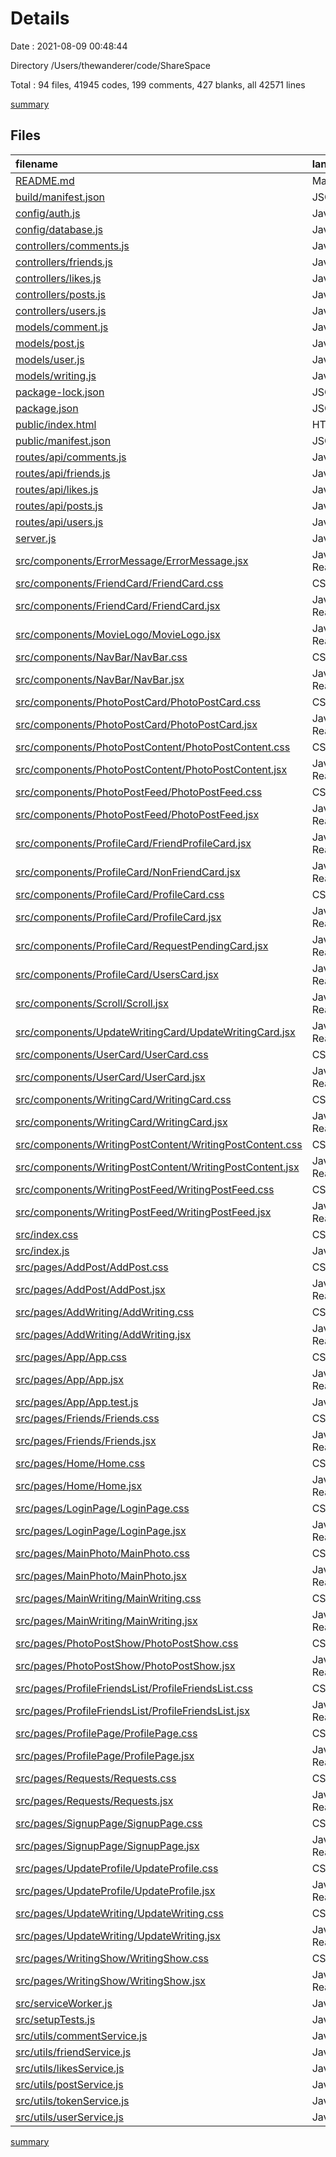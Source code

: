 # Details

Date : 2021-08-09 00:48:44

Directory /Users/thewanderer/code/ShareSpace

Total : 94 files,  41945 codes, 199 comments, 427 blanks, all 42571 lines

[summary](results.md)

## Files
| filename | language | code | comment | blank | total |
| :--- | :--- | ---: | ---: | ---: | ---: |
| [README.md](/README.md) | Markdown | 26 | 0 | 14 | 40 |
| [build/manifest.json](/build/manifest.json) | JSON | 25 | 0 | 1 | 26 |
| [config/auth.js](/config/auth.js) | JavaScript | 18 | 4 | 1 | 23 |
| [config/database.js](/config/database.js) | JavaScript | 13 | 0 | 3 | 16 |
| [controllers/comments.js](/controllers/comments.js) | JavaScript | 33 | 0 | 7 | 40 |
| [controllers/friends.js](/controllers/friends.js) | JavaScript | 73 | 0 | 10 | 83 |
| [controllers/likes.js](/controllers/likes.js) | JavaScript | 91 | 0 | 9 | 100 |
| [controllers/posts.js](/controllers/posts.js) | JavaScript | 103 | 0 | 7 | 110 |
| [controllers/users.js](/controllers/users.js) | JavaScript | 78 | 5 | 16 | 99 |
| [models/comment.js](/models/comment.js) | JavaScript | 13 | 0 | 3 | 16 |
| [models/post.js](/models/post.js) | JavaScript | 12 | 0 | 5 | 17 |
| [models/user.js](/models/user.js) | JavaScript | 43 | 11 | 11 | 65 |
| [models/writing.js](/models/writing.js) | JavaScript | 12 | 0 | 3 | 15 |
| [package-lock.json](/package-lock.json) | JSON | 37,641 | 0 | 1 | 37,642 |
| [package.json](/package.json) | JSON | 50 | 0 | 1 | 51 |
| [public/index.html](/public/index.html) | HTML | 32 | 31 | 3 | 66 |
| [public/manifest.json](/public/manifest.json) | JSON | 25 | 0 | 1 | 26 |
| [routes/api/comments.js](/routes/api/comments.js) | JavaScript | 8 | 0 | 4 | 12 |
| [routes/api/friends.js](/routes/api/friends.js) | JavaScript | 8 | 0 | 4 | 12 |
| [routes/api/likes.js](/routes/api/likes.js) | JavaScript | 11 | 3 | 2 | 16 |
| [routes/api/posts.js](/routes/api/posts.js) | JavaScript | 15 | 0 | 3 | 18 |
| [routes/api/users.js](/routes/api/users.js) | JavaScript | 9 | 3 | 5 | 17 |
| [server.js](/server.js) | JavaScript | 18 | 17 | 7 | 42 |
| [src/components/ErrorMessage/ErrorMessage.jsx](/src/components/ErrorMessage/ErrorMessage.jsx) | JavaScript React | 4 | 0 | 1 | 5 |
| [src/components/FriendCard/FriendCard.css](/src/components/FriendCard/FriendCard.css) | CSS | 0 | 0 | 1 | 1 |
| [src/components/FriendCard/FriendCard.jsx](/src/components/FriendCard/FriendCard.jsx) | JavaScript React | 62 | 3 | 3 | 68 |
| [src/components/MovieLogo/MovieLogo.jsx](/src/components/MovieLogo/MovieLogo.jsx) | JavaScript React | 6 | 0 | 4 | 10 |
| [src/components/NavBar/NavBar.css](/src/components/NavBar/NavBar.css) | CSS | 65 | 0 | 5 | 70 |
| [src/components/NavBar/NavBar.jsx](/src/components/NavBar/NavBar.jsx) | JavaScript React | 91 | 6 | 3 | 100 |
| [src/components/PhotoPostCard/PhotoPostCard.css](/src/components/PhotoPostCard/PhotoPostCard.css) | CSS | 49 | 2 | 5 | 56 |
| [src/components/PhotoPostCard/PhotoPostCard.jsx](/src/components/PhotoPostCard/PhotoPostCard.jsx) | JavaScript React | 220 | 17 | 14 | 251 |
| [src/components/PhotoPostContent/PhotoPostContent.css](/src/components/PhotoPostContent/PhotoPostContent.css) | CSS | 9 | 0 | 3 | 12 |
| [src/components/PhotoPostContent/PhotoPostContent.jsx](/src/components/PhotoPostContent/PhotoPostContent.jsx) | JavaScript React | 51 | 1 | 4 | 56 |
| [src/components/PhotoPostFeed/PhotoPostFeed.css](/src/components/PhotoPostFeed/PhotoPostFeed.css) | CSS | 9 | 0 | 1 | 10 |
| [src/components/PhotoPostFeed/PhotoPostFeed.jsx](/src/components/PhotoPostFeed/PhotoPostFeed.jsx) | JavaScript React | 48 | 0 | 4 | 52 |
| [src/components/ProfileCard/FriendProfileCard.jsx](/src/components/ProfileCard/FriendProfileCard.jsx) | JavaScript React | 38 | 1 | 3 | 42 |
| [src/components/ProfileCard/NonFriendCard.jsx](/src/components/ProfileCard/NonFriendCard.jsx) | JavaScript React | 41 | 0 | 3 | 44 |
| [src/components/ProfileCard/ProfileCard.css](/src/components/ProfileCard/ProfileCard.css) | CSS | 58 | 3 | 2 | 63 |
| [src/components/ProfileCard/ProfileCard.jsx](/src/components/ProfileCard/ProfileCard.jsx) | JavaScript React | 43 | 0 | 2 | 45 |
| [src/components/ProfileCard/RequestPendingCard.jsx](/src/components/ProfileCard/RequestPendingCard.jsx) | JavaScript React | 37 | 1 | 2 | 40 |
| [src/components/ProfileCard/UsersCard.jsx](/src/components/ProfileCard/UsersCard.jsx) | JavaScript React | 36 | 1 | 2 | 39 |
| [src/components/Scroll/Scroll.jsx](/src/components/Scroll/Scroll.jsx) | JavaScript React | 1 | 0 | 0 | 1 |
| [src/components/UpdateWritingCard/UpdateWritingCard.jsx](/src/components/UpdateWritingCard/UpdateWritingCard.jsx) | JavaScript React | 62 | 0 | 4 | 66 |
| [src/components/UserCard/UserCard.css](/src/components/UserCard/UserCard.css) | CSS | 78 | 0 | 6 | 84 |
| [src/components/UserCard/UserCard.jsx](/src/components/UserCard/UserCard.jsx) | JavaScript React | 70 | 1 | 4 | 75 |
| [src/components/WritingCard/WritingCard.css](/src/components/WritingCard/WritingCard.css) | CSS | 50 | 0 | 2 | 52 |
| [src/components/WritingCard/WritingCard.jsx](/src/components/WritingCard/WritingCard.jsx) | JavaScript React | 221 | 18 | 9 | 248 |
| [src/components/WritingPostContent/WritingPostContent.css](/src/components/WritingPostContent/WritingPostContent.css) | CSS | 13 | 0 | 2 | 15 |
| [src/components/WritingPostContent/WritingPostContent.jsx](/src/components/WritingPostContent/WritingPostContent.jsx) | JavaScript React | 69 | 0 | 2 | 71 |
| [src/components/WritingPostFeed/WritingPostFeed.css](/src/components/WritingPostFeed/WritingPostFeed.css) | CSS | 17 | 0 | 1 | 18 |
| [src/components/WritingPostFeed/WritingPostFeed.jsx](/src/components/WritingPostFeed/WritingPostFeed.jsx) | JavaScript React | 72 | 0 | 3 | 75 |
| [src/index.css](/src/index.css) | CSS | 12 | 0 | 2 | 14 |
| [src/index.js](/src/index.js) | JavaScript | 12 | 3 | 2 | 17 |
| [src/pages/AddPost/AddPost.css](/src/pages/AddPost/AddPost.css) | CSS | 7 | 0 | 2 | 9 |
| [src/pages/AddPost/AddPost.jsx](/src/pages/AddPost/AddPost.jsx) | JavaScript React | 65 | 0 | 6 | 71 |
| [src/pages/AddWriting/AddWriting.css](/src/pages/AddWriting/AddWriting.css) | CSS | 7 | 0 | 2 | 9 |
| [src/pages/AddWriting/AddWriting.jsx](/src/pages/AddWriting/AddWriting.jsx) | JavaScript React | 58 | 0 | 5 | 63 |
| [src/pages/App/App.css](/src/pages/App/App.css) | CSS | 37 | 1 | 6 | 44 |
| [src/pages/App/App.jsx](/src/pages/App/App.jsx) | JavaScript React | 127 | 0 | 6 | 133 |
| [src/pages/App/App.test.js](/src/pages/App/App.test.js) | JavaScript | 8 | 0 | 2 | 10 |
| [src/pages/Friends/Friends.css](/src/pages/Friends/Friends.css) | CSS | 0 | 0 | 1 | 1 |
| [src/pages/Friends/Friends.jsx](/src/pages/Friends/Friends.jsx) | JavaScript React | 34 | 0 | 4 | 38 |
| [src/pages/Home/Home.css](/src/pages/Home/Home.css) | CSS | 46 | 0 | 3 | 49 |
| [src/pages/Home/Home.jsx](/src/pages/Home/Home.jsx) | JavaScript React | 65 | 0 | 5 | 70 |
| [src/pages/LoginPage/LoginPage.css](/src/pages/LoginPage/LoginPage.css) | CSS | 28 | 0 | 4 | 32 |
| [src/pages/LoginPage/LoginPage.jsx](/src/pages/LoginPage/LoginPage.jsx) | JavaScript React | 94 | 0 | 5 | 99 |
| [src/pages/MainPhoto/MainPhoto.css](/src/pages/MainPhoto/MainPhoto.css) | CSS | 0 | 0 | 1 | 1 |
| [src/pages/MainPhoto/MainPhoto.jsx](/src/pages/MainPhoto/MainPhoto.jsx) | JavaScript React | 118 | 0 | 6 | 124 |
| [src/pages/MainWriting/MainWriting.css](/src/pages/MainWriting/MainWriting.css) | CSS | 12 | 0 | 0 | 12 |
| [src/pages/MainWriting/MainWriting.jsx](/src/pages/MainWriting/MainWriting.jsx) | JavaScript React | 111 | 1 | 8 | 120 |
| [src/pages/PhotoPostShow/PhotoPostShow.css](/src/pages/PhotoPostShow/PhotoPostShow.css) | CSS | 6 | 0 | 2 | 8 |
| [src/pages/PhotoPostShow/PhotoPostShow.jsx](/src/pages/PhotoPostShow/PhotoPostShow.jsx) | JavaScript React | 130 | 0 | 9 | 139 |
| [src/pages/ProfileFriendsList/ProfileFriendsList.css](/src/pages/ProfileFriendsList/ProfileFriendsList.css) | CSS | 0 | 0 | 1 | 1 |
| [src/pages/ProfileFriendsList/ProfileFriendsList.jsx](/src/pages/ProfileFriendsList/ProfileFriendsList.jsx) | JavaScript React | 38 | 0 | 4 | 42 |
| [src/pages/ProfilePage/ProfilePage.css](/src/pages/ProfilePage/ProfilePage.css) | CSS | 3 | 0 | 1 | 4 |
| [src/pages/ProfilePage/ProfilePage.jsx](/src/pages/ProfilePage/ProfilePage.jsx) | JavaScript React | 92 | 0 | 7 | 99 |
| [src/pages/Requests/Requests.css](/src/pages/Requests/Requests.css) | CSS | 6 | 0 | 1 | 7 |
| [src/pages/Requests/Requests.jsx](/src/pages/Requests/Requests.jsx) | JavaScript React | 34 | 0 | 4 | 38 |
| [src/pages/SignupPage/SignupPage.css](/src/pages/SignupPage/SignupPage.css) | CSS | 34 | 1 | 6 | 41 |
| [src/pages/SignupPage/SignupPage.jsx](/src/pages/SignupPage/SignupPage.jsx) | JavaScript React | 108 | 0 | 8 | 116 |
| [src/pages/UpdateProfile/UpdateProfile.css](/src/pages/UpdateProfile/UpdateProfile.css) | CSS | 26 | 0 | 4 | 30 |
| [src/pages/UpdateProfile/UpdateProfile.jsx](/src/pages/UpdateProfile/UpdateProfile.jsx) | JavaScript React | 109 | 6 | 8 | 123 |
| [src/pages/UpdateWriting/UpdateWriting.css](/src/pages/UpdateWriting/UpdateWriting.css) | CSS | 10 | 0 | 2 | 12 |
| [src/pages/UpdateWriting/UpdateWriting.jsx](/src/pages/UpdateWriting/UpdateWriting.jsx) | JavaScript React | 59 | 0 | 8 | 67 |
| [src/pages/WritingShow/WritingShow.css](/src/pages/WritingShow/WritingShow.css) | CSS | 6 | 0 | 2 | 8 |
| [src/pages/WritingShow/WritingShow.jsx](/src/pages/WritingShow/WritingShow.jsx) | JavaScript React | 127 | 2 | 13 | 142 |
| [src/serviceWorker.js](/src/serviceWorker.js) | JavaScript | 98 | 31 | 13 | 142 |
| [src/setupTests.js](/src/setupTests.js) | JavaScript | 1 | 4 | 1 | 6 |
| [src/utils/commentService.js](/src/utils/commentService.js) | JavaScript | 44 | 8 | 8 | 60 |
| [src/utils/friendService.js](/src/utils/friendService.js) | JavaScript | 60 | 0 | 7 | 67 |
| [src/utils/likesService.js](/src/utils/likesService.js) | JavaScript | 76 | 0 | 8 | 84 |
| [src/utils/postService.js](/src/utils/postService.js) | JavaScript | 79 | 0 | 12 | 91 |
| [src/utils/tokenService.js](/src/utils/tokenService.js) | JavaScript | 31 | 0 | 5 | 36 |
| [src/utils/userService.js](/src/utils/userService.js) | JavaScript | 50 | 14 | 7 | 71 |

[summary](results.md)